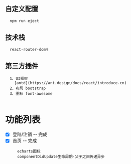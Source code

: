 ## 自定义配置
```
  npm run eject
```
## 技术栈
```
  react-router-dom4
```
##  第三方插件
```
  1、UI框架
    [antd](https://ant.design/docs/react/introduce-cn)
  2、布局 bootstrap
  3、图标 font-awesome
  
```
# 功能列表

- [x] 登陆/注销 -- 完成 
- [x] 首页 -- 完成
  ```
    echarts图标
    componentDidUpdate生命周期-父子之间传递异步
  ```